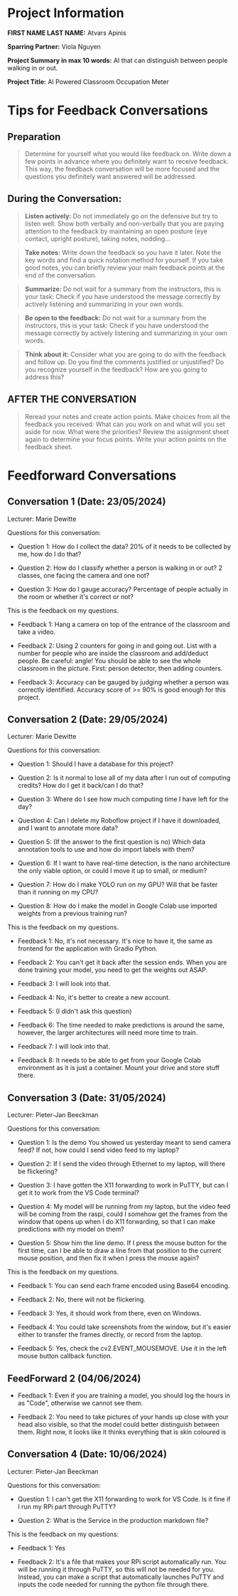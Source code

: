 # Project Information

**FIRST NAME LAST NAME:** Atvars Apinis

**Sparring Partner:** Viola Nguyen

**Project Summary in max 10 words:** AI that can distinguish between people walking in or out.

**Project Title:** AI Powered Classroom Occupation Meter

# Tips for Feedback Conversations

## Preparation

> Determine for yourself what you would like feedback on. Write down a few points in advance where you definitely want to receive feedback. This way, the feedback conversation will be more focused and the questions you definitely want answered will be addressed.

## During the Conversation:

> **Listen actively:** Do not immediately go on the defensive but try to listen well. Show both verbally and non-verbally that you are paying attention to the feedback by maintaining an open posture (eye contact, upright posture), taking notes, nodding...

> **Take notes:** Write down the feedback so you have it later. Note the key words and find a quick notation method for yourself. If you take good notes, you can briefly review your main feedback points at the end of the conversation.

> **Summarize:** Do not wait for a summary from the instructors, this is your task: Check if you have understood the message correctly by actively listening and summarizing in your own words.

> **Be open to the feedback:** Do not wait for a summary from the instructors, this is your task: Check if you have understood the message correctly by actively listening and summarizing in your own words.

> **Think about it:** Consider what you are going to do with the feedback and follow up. Do you find the comments justified or unjustified? Do you recognize yourself in the feedback? How are you going to address this?

## AFTER THE CONVERSATION

> Reread your notes and create action points. Make choices from all the feedback you received: What can you work on and what will you set aside for now. What were the priorities? Review the assignment sheet again to determine your focus points. Write your action points on the feedback sheet.

# Feedforward Conversations

## Conversation 1 (Date: 23/05/2024)

Lecturer: Marie Dewitte

Questions for this conversation:

- Question 1: How do I collect the data? 20% of it needs to be collected by me, how do I do that?

- Question 2: How do I classify whether a person is walking in or out? 2 classes, one facing the camera and one not?

- Question 3: How do I gauge accuracy? Percentage of people actually in the room or whether it's correct or not?

This is the feedback on my questions.

- Feedback 1: Hang a camera on top of the entrance of the classroom and take a video.

- Feedback 2: Using 2 counters for going in and going out. List with a number for people who are inside the classroom and add/deduct people. Be careful: angle! You should be able to see the whole classroom in the picture. First: person detector, then adding counters.

- Feedback 3: Accuracy can be gauged by judging whether a person was correctly identified. Accuracy score of >= 90% is good enough for this project.

## Conversation 2 (Date: 29/05/2024)

Lecturer: Marie Dewitte

Questions for this conversation:

- Question 1: Should I have a database for this project?

- Question 2: Is it normal to lose all of my data after I run out of computing credits? How do I get it back/can I do that?

- Question 3: Where do I see how much computing time I have left for the day?

- Question 4: Can I delete my Roboflow project if I have it downloaded, and I want to annotate more data?

- Question 5: (If the answer to the first question is no) Which data annotation tools to use and how do import labels with them?

- Question 6: If I want to have real-time detection, is the nano architecture the only viable option, or could I move it up to small, or medium?

- Question 7: How do I make YOLO run on my GPU? Will that be faster than it running on my CPU?

- Question 8: How do I make the model in Google Colab use imported weights from a previous training run?


This is the feedback on my questions.

- Feedback 1: No, it's not necessary. It's nice to have it, the same as frontend for the application with Gradio Python.

- Feedback 2: You can't get it back after the session ends. When you are done training your model, you need to get the weights out ASAP.

- Feedback 3: I will look into that.

- Feedback 4: No, it's better to create a new account.

- Feedback 5: (I didn't ask this question)

- Feedback 6: The time needed to make predictions is around the same, however, the larger architectures will need more time to train.

- Feedback 7: I will look into that.

- Feedback 8: It needs to be able to get from your Google Colab environment as it is just a container. Mount your drive and store stuff there.

## Conversation 3 (Date: 31/05/2024)

Lecturer: Pieter-Jan Beeckman

Questions for this conversation:

- Question 1: Is the demo You showed us yesterday meant to send camera feed? If not, how could I send video feed to my laptop?

- Question 2: If I send the video through Ethernet to my laptop, will there be flickering?

- Question 3: I have gotten the X11 forwarding to work in PuTTY, but can I get it to work from the VS Code terminal?

- Question 4: My model will be running from my laptop, but the video feed will be coming from the raspi, could I somehow get the frames from the window that opens up when I do X11 forwarding, so that I can make predictions with my model on them?

- Question 5: Show him the line demo. If I press the mouse button for the first time, can I be able to draw a line from that position to the current mouse position, and then fix it when I press the mouse again?

This is the feedback on my questions.

- Feedback 1: You can send each frame encoded using Base64 encoding.

- Feedback 2: No, there will not be flickering.

- Feedback 3: Yes, it should work from there, even on Windows.

- Feedback 4: You could take screenshots from the window, but it's easier either to transfer the frames directly, or record from the laptop.

- Feedback 5: Yes, check the cv2.EVENT_MOUSEMOVE. Use it in the left mouse button callback function.

## FeedForward 2 (04/06/2024)

- Feedback 1: Even if you are training a model, you should log the hours in as "Code", otherwise we cannot see them.

- Feedback 2: You need to take pictures of your hands up close with your head also visible, so that the model could better distinguish between them. Right now, it looks like it thinks everything that is skin coloured is

## Conversation 4 (Date: 10/06/2024)

Lecturer: Pieter-Jan Beeckman

Questions for this conversation:

- Question 1: I can't get the X11 forwarding to work for VS Code. Is it fine if I run my RPi part through PuTTY?

- Question 2: What is the Service in the production markdown file?

This is the feedback on my questions:

- Feedback 1: Yes

- Feedback 2: It's a file that makes your RPi script automatically run. You will be running it through PuTTY, so this will not be needed for you. Instead, you can make a script that automatically launches PuTTY and inputs the code needed for running the python file through there. 

